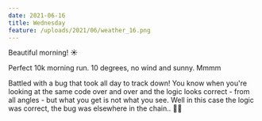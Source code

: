 ```yaml
---
date: 2021-06-16
title: Wednesday
feature: /uploads/2021/06/weather_16.png
---
```


Beautiful morning! ☀️

Perfect 10k morning run. 10 degrees, no wind and sunny. Mmmm

Battled with a bug that took all day to track down! You know when you're looking at the same code over and over and the logic looks correct - from all angles - but what you get is not what you see. Well in this case the logic was correct, the bug was elsewhere in the chain.. 🤦‍♂️
